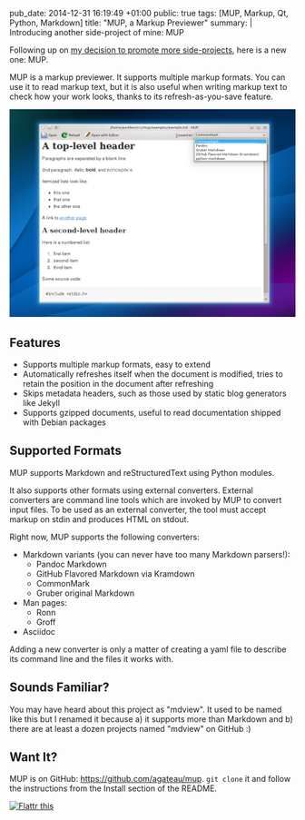 pub_date: 2014-12-31 16:19:49 +01:00
public: true
tags: [MUP, Markup, Qt, Python, Markdown]
title: "MUP, a Markup Previewer"
summary: |
    Introducing another side-project of mine: MUP

Following up on [my decision to promote more side-projects][lpmp], here is a new one: MUP.

MUP is a markup previewer. It supports multiple markup formats. You can use it to read markup text, but it is also useful when writing markup text to check how your work looks, thanks to its refresh-as-you-save feature.

[lpmp]: /2014/lightweight-project-management/

![MUP in action](/hotlink/mup.png)

## Features

- Supports multiple markup formats, easy to extend
- Automatically refreshes itself when the document is modified, tries to retain the position in the document after refreshing
- Skips metadata headers, such as those used by static blog generators like Jekyll
- Supports gzipped documents, useful to read documentation shipped with Debian packages

## Supported Formats

MUP supports Markdown and reStructuredText using Python modules.

It also supports other formats using external converters. External converters are command line tools which are invoked by MUP to convert input files. To be used as an external converter, the tool must accept markup on stdin and produces HTML on stdout.

Right now, MUP supports the following converters:

- Markdown variants (you can never have too many Markdown parsers!):
    - Pandoc Markdown
    - GitHub Flavored Markdown via Kramdown
    - CommonMark
    - Gruber original Markdown
- Man pages:
    - Ronn
    - Groff
- Asciidoc

Adding a new converter is only a matter of creating a yaml file to describe its command line and the files it works with.

## Sounds Familiar?

You may have heard about this project as "mdview". It used to be named like this but I renamed it because a) it supports more than Markdown and b) there are at least a dozen projects named "mdview" on GitHub :)

## Want It?

MUP is on GitHub: <https://github.com/agateau/mup>. `git clone` it and follow the instructions from the Install section of the README.

<a href="https://flattr.com/submit/auto?title=MUP%2C+a+Markup+Previewer&user_id=agateau&url=http%3A%2F%2Fagateau.com%2F2014%2Fmup-a-markup-previewer&description=Introducing+another+side-project+of+mine%3A+MUP">
<img src="https://api.flattr.com/button/flattr-badge-large.png" alt="Flattr this" border="0">
</a>
